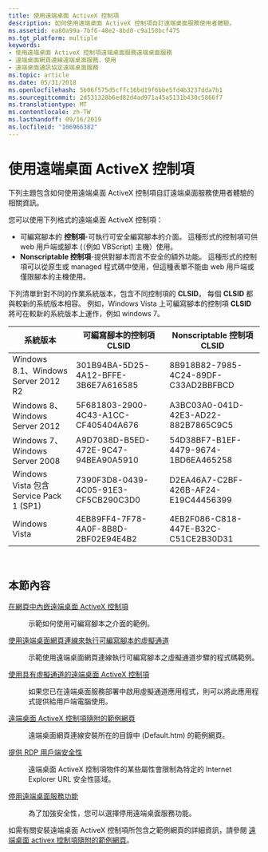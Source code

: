 ```yaml
---
title: 使用遠端桌面 ActiveX 控制項
description: 如何使用遠端桌面 ActiveX 控制項自訂遠端桌面服務使用者體驗。
ms.assetid: ea80a99a-7bf6-48e2-8bd0-c9a158bcf475
ms.tgt_platform: multiple
keywords:
- 使用遠端桌面 ActiveX 控制項遠端桌面服務遠端桌面服務
- 遠端桌面網頁連線遠端桌面服務，使用
- 遠端桌面通訊協定遠端桌面服務
ms.topic: article
ms.date: 05/31/2018
ms.openlocfilehash: 5b06f575d5cffc16bd19f6bbe5fd4b3237dda7b1
ms.sourcegitcommit: 2d531328b6ed82d4ad971a45a5131b430c5866f7
ms.translationtype: MT
ms.contentlocale: zh-TW
ms.lasthandoff: 09/16/2019
ms.locfileid: "106966382"
---
```

# <a name="using-the-remote-desktop-activex-control"></a>使用遠端桌面 ActiveX 控制項

下列主題包含如何使用遠端桌面 ActiveX 控制項自訂遠端桌面服務使用者體驗的相關資訊。

您可以使用下列格式的遠端桌面 ActiveX 控制項：

-   可編寫腳本的 **控制項**-可執行可安全編寫腳本的介面。 這種形式的控制項可供 web 用戶端或腳本 (（例如 VBScript) 主機）使用。
-   **Nonscriptable 控制項**-提供對腳本而言不安全的額外功能。 這種形式的控制項可以從原生或 managed 程式碼中使用，但這種表單不能由 web 用戶端或僅限腳本的主機使用。

下列清單針對不同的作業系統版本，包含不同控制項的 **CLSID**。 每個 **CLSID** 都與較新的系統版本相容。 例如，Windows Vista 上可編寫腳本的控制項 **CLSID** 將可在較新的系統版本上運作，例如 windows 7。



| 系統版本                          | 可編寫腳本的控制項 CLSID             | Nonscriptable 控制項 CLSID          |
|-----------------------------------------|--------------------------------------|--------------------------------------|
| Windows 8.1、Windows Server 2012 R2     | 301B94BA-5D25-4A12-BFFE-3B6E7A616585 | 8B918B82-7985-4C24-89DF-C33AD2BBFBCD |
| Windows 8、Windows Server 2012          | 5F681803-2900-4C43-A1CC-CF405404A676 | A3BC03A0-041D-42E3-AD22-882B7865C9C5 |
| Windows 7、Windows Server 2008          | A9D7038D-B5ED-472E-9C47-94BEA90A5910 | 54D38BF7-B1EF-4479-9674-1BD6EA465258 |
| Windows Vista 包含 Service Pack 1 (SP1) | 7390F3D8-0439-4C05-91E3-CF5CB290C3D0 | D2EA46A7-C2BF-426B-AF24-E19C44456399 |
| Windows Vista                           | 4EB89FF4-7F78-4A0F-8B8D-2BF02E94E4B2 | 4EB2F086-C818-447E-B32C-C51CE2B30D31 |



 

## <a name="in-this-section"></a>本節內容

<dl> <dt>

[在網頁中內嵌遠端桌面 ActiveX 控制項](embedding-the-remote-desktop-activex-control-in-a-web-page.md)
</dt> <dd>

示範如何使用可編寫腳本之介面的範例。

</dd> <dt>

[使用遠端桌面網頁連線來執行可編寫腳本的虛擬通道](implementing-scriptable-virtual-channels-using-remote-desktop-web-connection.md)
</dt> <dd>

示範使用遠端桌面網頁連線執行可編寫腳本之虛擬通道步驟的程式碼範例。

</dd> <dt>

[使用具有虛擬通道的遠端桌面 ActiveX 控制項](using-the-remote-desktop-activex-control-with-virtual-channels.md)
</dt> <dd>

如果您已在遠端桌面服務部署中啟用虛擬通道應用程式，則可以將此應用程式提供給用戶端電腦使用。

</dd> <dt>

[遠端桌面 ActiveX 控制項隨附的範例網頁](sample-web-page-included-with-the-remote-desktop-activex-control.md)
</dt> <dd>

遠端桌面網頁連線安裝所在的目錄中 (Default.htm) 的範例網頁。

</dd> <dt>

[提供 RDP 用戶端安全性](providing-for-rdp-client-security.md)
</dt> <dd>

遠端桌面 ActiveX 控制項物件的某些屬性會限制為特定的 Internet Explorer URL 安全性區域。

</dd> <dt>

[停用遠端桌面服務功能](disabling-terminal-services-features.md)
</dt> <dd>

為了加強安全性，您可以選擇停用遠端桌面服務功能。

</dd> </dl>

如需有關安裝遠端桌面 ActiveX 控制項所包含之範例網頁的詳細資訊，請參閱 [遠端桌面 activex 控制項隨附的範例網頁](sample-web-page-included-with-the-remote-desktop-activex-control.md)。

 

 




